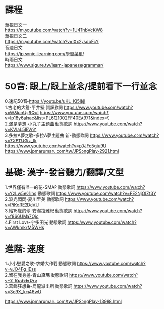 # 課程
華視日文一  
https://m.youtube.com/watch?v=1U4TnbVcKW8  
華視日文二  
https://m.youtube.com/watch?v=lXx2ysdoFcY  
音速日文  
https://jp.sonic-learning.com/學習菜單/  
時雨日文  
https://www.sigure.tw/learn-japanese/grammar/  


# 50音: 跟上/跟上並念/提前看下一行並念  
0.速記50音-https://youtu.be/uKL_Ki5IbjI  
1.古老的大鐘-平井堅 資訊歌詞 https://www.youtube.com/watch?v=W8iunUgRQoI 
https://www.youtube.com/watch?v=Ip18y6alnac&list=PL6121002FF40EA971&index=9   
2.滿是夢想-小丸子主題曲 動態歌詞 https://www.youtube.com/watch?v=KVIaL5IEVnY  
3.多拉A夢之歌-多拉A夢主題曲 新-動態歌詞 https://www.youtube.com/watch?v=7XFTUGtz_lk  
https://www.youtube.com/watch?v=p0JFc5giu9U  
https://www.jpmarumaru.com/tw/JPSongPlay-2921.html  


# 基礎: 漢字-發音聽力/翻譯/文型 
1.世界僅有唯一的花-SMAP 動態歌詞 https://www.youtube.com/watch?v=YzLw5e01ihs 動態歌詞 https://www.youtube.com/watch?v=FESNjOIZt3Y  
2.淚光閃閃-夏川里美 動態歌詞 https://www.youtube.com/watch?v=PiKoRE2DcVU  
3.給15歲的你-安潔拉雅紀 動態歌詞 https://www.youtube.com/watch?v=f866UMa7Ojc  
4.First Love-宇多田光 動態歌詞 https://www.youtube.com/watch?v=AWkmkvM5WHs  

# 進階: 速度 
1.小小戀愛之歌-求婚大作戰 動態歌詞 https://www.youtube.com/watch?v=vJO4Fg_iEss  
2.留在我身邊-青山黛瑪 動態歌詞 https://www.youtube.com/watch?v=3_Bpd5brDro  
3.葛飾狂想曲-烏龍派出所 動態歌詞 https://www.youtube.com/watch?v=3o9X_km46wU  

https://www.jpmarumaru.com/tw/JPSongPlay-13988.html  
